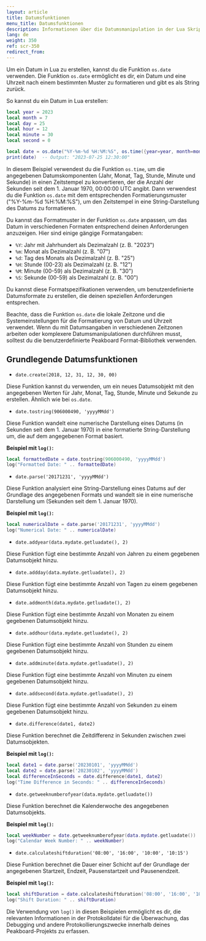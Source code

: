 ```yaml
---
layout: article
title: Datumsfunktionen
menu_title: Datumsfunktionen
description: Informationen über die Datumsmanipulation in der Lua Skripterstellung
lang: de
weight: 350
ref: scr-350
redirect_from:
---
```


Um ein Datum in Lua zu erstellen, kannst du die Funktion `os.date` verwenden.
Die Funktion `os.date` ermöglicht es dir, ein Datum und eine Uhrzeit nach einem bestimmten Muster zu formatieren und gibt es als String zurück.

So kannst du ein Datum in Lua erstellen:

```lua
local year = 2023
local month = 7
local day = 25
local hour = 12
local minute = 30
local second = 0

local date = os.date("%Y-%m-%d %H:%M:%S", os.time({year=year, month=month, day=day, hour=hour, min=minute, sec=second}))
print(date)  -- Output: "2023-07-25 12:30:00"
```

In diesem Beispiel verwendest du die Funktion `os.time`, um die angegebenen Datumskomponenten (Jahr, Monat, Tag, Stunde, Minute und Sekunde) in einen Zeitstempel zu konvertieren, der die Anzahl der Sekunden seit dem 1. Januar 1970, 00:00:00 UTC angibt. Dann verwendest du die Funktion `os.date` mit dem entsprechenden Formatierungsmuster ("%Y-%m-%d %H:%M:%S"), um den Zeitstempel in eine String-Darstellung des Datums zu formatieren.

Du kannst das Formatmuster in der Funktion `os.date` anpassen, um das Datum in verschiedenen Formaten entsprechend deinen Anforderungen anzuzeigen. Hier sind einige gängige Formatangaben:

* `%Y`: Jahr mit Jahrhundert als Dezimalzahl (z. B. "2023")
* `%m`: Monat als Dezimalzahl (z. B. "07")
* `%d`: Tag des Monats als Dezimalzahl (z. B. "25")
* `%H`: Stunde (00-23) als Dezimalzahl (z. B. "12")
* `%M`: Minute (00-59) als Dezimalzahl (z. B. "30")
* `%S`: Sekunde (00-59) als Dezimalzahl (z. B. "00")

Du kannst diese Formatspezifikationen verwenden, um benutzerdefinierte Datumsformate zu erstellen, die deinen speziellen Anforderungen entsprechen.

Beachte, dass die Funktion `os.date` die lokale Zeitzone und die Systemeinstellungen für die Formatierung von Datum und Uhrzeit verwendet. Wenn du mit Datumsangaben in verschiedenen Zeitzonen arbeiten oder komplexere Datumsmanipulationen durchführen musst, solltest du die benutzerdefinierte Peakboard Format-Bibliothek verwenden.

## Grundlegende Datumsfunktionen

* `date.create(2018, 12, 31, 12, 30, 00)`

Diese Funktion kannst du verwenden, um ein neues Datumsobjekt mit den angegebenen Werten für Jahr, Monat, Tag, Stunde, Minute und Sekunde zu erstellen. Ähnlich wie bei `os.date`.

* `date.tostring(906000490, 'yyyyMMdd')`

Diese Funktion wandelt eine numerische Darstellung eines Datums (in Sekunden seit dem 1. Januar 1970) in eine formatierte String-Darstellung um, die auf dem angegebenen Format basiert.

**Beispiel mit `log()`:**

```lua
local formattedDate = date.tostring(906000490, 'yyyyMMdd')
log("Formatted Date: " .. formattedDate)
```

* `date.parse('20171231', 'yyyyMMdd')`

Diese Funktion analysiert eine String-Darstellung eines Datums auf der Grundlage des angegebenen Formats und wandelt sie in eine numerische Darstellung um (Sekunden seit dem 1. Januar 1970).

**Beispiel mit `log()`:**

```lua
local numericalDate = date.parse('20171231', 'yyyyMMdd')
log("Numerical Date: " .. numericalDate)
```

* `date.addyear(data.mydate.getluadate(), 2)`

Diese Funktion fügt eine bestimmte Anzahl von Jahren zu einem gegebenen Datumsobjekt hinzu.

* `date.addday(data.mydate.getluadate(), 2)`

Diese Funktion fügt eine bestimmte Anzahl von Tagen zu einem gegebenen Datumsobjekt hinzu.

* `date.addmonth(data.mydate.getluadate(), 2)`

Diese Funktion fügt eine bestimmte Anzahl von Monaten zu einem gegebenen Datumsobjekt hinzu.

* `date.addhour(data.mydate.getluadate(), 2)`

Diese Funktion fügt eine bestimmte Anzahl von Stunden zu einem gegebenen Datumsobjekt hinzu.

* `date.addminute(data.mydate.getluadate(), 2)`

Diese Funktion fügt eine bestimmte Anzahl von Minuten zu einem gegebenen Datumsobjekt hinzu.

* `date.addsecond(data.mydate.getluadate(), 2)`

Diese Funktion fügt eine bestimmte Anzahl von Sekunden zu einem gegebenen Datumsobjekt hinzu.

* `date.difference(date1, date2)`

Diese Funktion berechnet die Zeitdifferenz in Sekunden zwischen zwei Datumsobjekten.

**Beispiel mit `log()`:**

```lua
local date1 = date.parse('20230101', 'yyyyMMdd')
local date2 = date.parse('20230102', 'yyyyMMdd')
local differenceInSeconds = date.difference(date1, date2)
log("Time Difference in Seconds: " .. differenceInSeconds)
```

* `date.getweeknumberofyear(data.mydate.getluadate())`

Diese Funktion berechnet die Kalenderwoche des angegebenen Datumsobjekts.

**Beispiel mit `log()`:**

```lua
local weekNumber = date.getweeknumberofyear(data.mydate.getluadate())
log("Calendar Week Number: " .. weekNumber)
```

* `date.calculateshiftduration('08:00', '16:00', '10:00', '10:15')`

Diese Funktion berechnet die Dauer einer Schicht auf der Grundlage der angegebenen Startzeit, Endzeit, Pausenstartzeit und Pausenendzeit.

**Beispiel mit `log()`:**

```lua
local shiftDuration = date.calculateshiftduration('08:00', '16:00', '10:00', '10:15')
log("Shift Duration: " .. shiftDuration)
```

Die Verwendung von `log()` in diesen Beispielen ermöglicht es dir, die relevanten Informationen in der Protokolldatei für die Überwachung, das Debugging und andere Protokollierungszwecke innerhalb deines Peakboard-Projekts zu erfassen.
